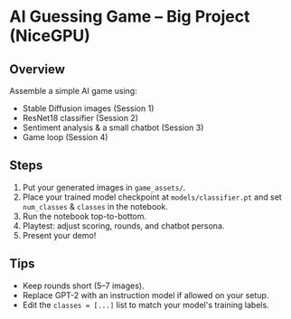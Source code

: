 # AI Guessing Game – Big Project (NiceGPU)

## Overview
Assemble a simple AI game using:
- Stable Diffusion images (Session 1)
- ResNet18 classifier (Session 2)
- Sentiment analysis & a small chatbot (Session 3)
- Game loop (Session 4)

## Steps
1) Put your generated images in `game_assets/`.
2) Place your trained model checkpoint at `models/classifier.pt` and set `num_classes` & `classes` in the notebook.
3) Run the notebook top-to-bottom.
4) Playtest: adjust scoring, rounds, and chatbot persona.
5) Present your demo!

## Tips
- Keep rounds short (5–7 images).
- Replace GPT-2 with an instruction model if allowed on your setup.
- Edit the `classes = [...]` list to match your model's training labels.
